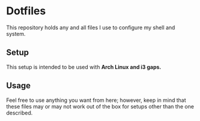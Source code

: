# Dotfiles

This repository holds any and all files I use to configure my shell and system.

## Setup

This setup is intended to be used with **Arch Linux and i3 gaps.**

## Usage

Feel free to use anything you want from here; however, keep in mind that these files may or may not work out of the box for setups other than the one described.
